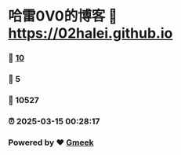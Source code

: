 # 哈雷0V0的博客 :link: https://02halei.github.io 
### :page_facing_up: [10](https://02halei.github.io/tag.html) 
### :speech_balloon: 5 
### :hibiscus: 10527 
### :alarm_clock: 2025-03-15 00:28:17 
### Powered by :heart: [Gmeek](https://github.com/Meekdai/Gmeek)
